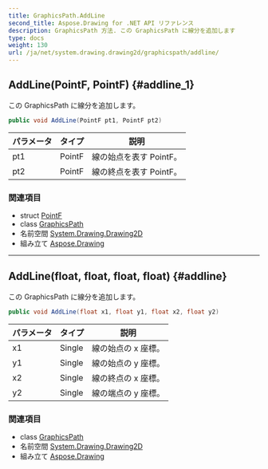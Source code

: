 ```yaml
---
title: GraphicsPath.AddLine
second_title: Aspose.Drawing for .NET API リファレンス
description: GraphicsPath 方法. この GraphicsPath に線分を追加します
type: docs
weight: 130
url: /ja/net/system.drawing.drawing2d/graphicspath/addline/
---
```

## AddLine(PointF, PointF) {#addline_1}

この GraphicsPath に線分を追加します。

```csharp
public void AddLine(PointF pt1, PointF pt2)
```

| パラメータ | タイプ | 説明 |
| --- | --- | --- |
| pt1 | PointF | 線の始点を表す PointF。 |
| pt2 | PointF | 線の終点を表す PointF。 |

### 関連項目

* struct [PointF](../../../system.drawing/pointf/)
* class [GraphicsPath](../)
* 名前空間 [System.Drawing.Drawing2D](../../graphicspath/)
* 組み立て [Aspose.Drawing](../../../)

---

## AddLine(float, float, float, float) {#addline}

この GraphicsPath に線分を追加します。

```csharp
public void AddLine(float x1, float y1, float x2, float y2)
```

| パラメータ | タイプ | 説明 |
| --- | --- | --- |
| x1 | Single | 線の始点の x 座標。 |
| y1 | Single | 線の始点の y 座標。 |
| x2 | Single | 線の終点の x 座標。 |
| y2 | Single | 線の端点の y 座標。 |

### 関連項目

* class [GraphicsPath](../)
* 名前空間 [System.Drawing.Drawing2D](../../graphicspath/)
* 組み立て [Aspose.Drawing](../../../)


